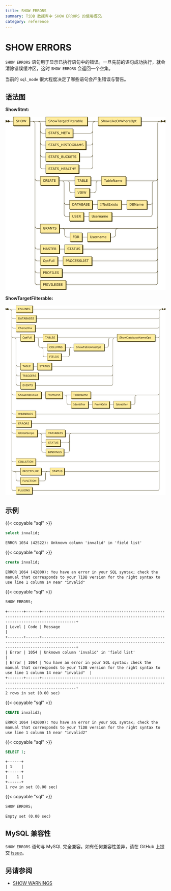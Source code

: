 ```yaml
---
title: SHOW ERRORS
summary: TiDB 数据库中 SHOW ERRORS 的使用概况。
category: reference
---
```


# SHOW ERRORS

`SHOW ERRORS` 语句用于显示已执行语句中的错误。一旦先前的语句成功执行，就会清除错误缓冲区，这时 `SHOW ERRORS` 会返回一个空集。

当前的 `sql_mode` 很大程度决定了哪些语句会产生错误与警告。

## 语法图

**ShowStmt:**

![ShowStmt](/media/sqlgram/ShowStmt.png)

**ShowTargetFilterable:**

![ShowTargetFilterable](/media/sqlgram/ShowTargetFilterable.png)

## 示例

{{< copyable "sql" >}}

```sql
select invalid;
```

```
ERROR 1054 (42S22): Unknown column 'invalid' in 'field list'
```

{{< copyable "sql" >}}

```sql
create invalid;
```

```
ERROR 1064 (42000): You have an error in your SQL syntax; check the manual that corresponds to your TiDB version for the right syntax to use line 1 column 14 near "invalid"
```

{{< copyable "sql" >}}

```sql
SHOW ERRORS;
```

```
+-------+------+-----------------------------------------------------------------------------------------------------------------------------------------------------------+
| Level | Code | Message                                                                                                                                                   |
+-------+------+-----------------------------------------------------------------------------------------------------------------------------------------------------------+
| Error | 1054 | Unknown column 'invalid' in 'field list'                                                                                                                  |
| Error | 1064 | You have an error in your SQL syntax; check the manual that corresponds to your TiDB version for the right syntax to use line 1 column 14 near "invalid"  |
+-------+------+-----------------------------------------------------------------------------------------------------------------------------------------------------------+
2 rows in set (0.00 sec)
```

{{< copyable "sql" >}}

```sql
CREATE invalid2;
```

```
ERROR 1064 (42000): You have an error in your SQL syntax; check the manual that corresponds to your TiDB version for the right syntax to use line 1 column 15 near "invalid2"
```

{{< copyable "sql" >}}

```sql
SELECT 1;
```

```
+------+
| 1    |
+------+
|    1 |
+------+
1 row in set (0.00 sec)
```

{{< copyable "sql" >}}

```sql
SHOW ERRORS;
```

```
Empty set (0.00 sec)
```

## MySQL 兼容性

`SHOW ERRORS` 语句与 MySQL 完全兼容。如有任何兼容性差异，请在 GitHub 上提交 [issue](/v3.1/report-issue.md)。

## 另请参阅

* [SHOW WARNINGS](/v3.1/reference/sql/statements/show-warnings.md)
